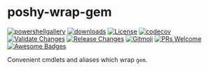 # poshy-wrap-gem

[![powershellgallery](https://img.shields.io/powershellgallery/v/poshy-wrap-gem.svg)](https://www.powershellgallery.com/packages/poshy-wrap-gem)
[![downloads](https://img.shields.io/powershellgallery/dt/poshy-wrap-gem.svg)](https://www.powershellgallery.com/packages/poshy-wrap-gem)
[![License](https://img.shields.io/github/license/pwshrc/poshy-wrap-gem)](./LICENSE.txt)
[![codecov](https://codecov.io/gh/pwshrc/poshy-wrap-gem/branch/main/graph/badge.svg)](https://codecov.io/gh/pwshrc/poshy-wrap-gem)
[![Validate Changes](https://github.com/pwshrc/poshy-wrap-gem/actions/workflows/validate.yml/badge.svg)](https://github.com/pwshrc/poshy-wrap-gem/actions/workflows/validate.yml)
[![Release Changes](https://github.com/pwshrc/poshy-wrap-gem/actions/workflows/release.yml/badge.svg)](https://github.com/pwshrc/poshy-wrap-gem/actions/workflows/release.yml)
[![Gitmoji](https://img.shields.io/badge/gitmoji-%20😜%20😍-FFDD67.svg?style=flat-square)](https://gitmoji.carloscuesta.me/)
[![PRs Welcome](https://img.shields.io/badge/PRs-welcome-brightgreen.svg?style=flat-square)](http://makeapullrequest.com)
[![Awesome Badges](https://img.shields.io/badge/badges-awesome-green.svg)](https://github.com/Naereen/badges)

Convenient cmdlets and aliases which wrap `gem`.